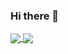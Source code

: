 ### Hi there 👋


 <a href="https://github.com/HarshPratyush">
<img align="center"  src="https://github-readme-stats.vercel.app/api?username=HarshPratyush&show_icons=true&theme=radical&count_private=true">
</a>

<a href="https://github.com/HarshPratyush"> 
<img align="center"  src="https://github-readme-stats.vercel.app/api/top-langs/?username=HarshPratyush&layout=compact&count_private=true">
</a>


